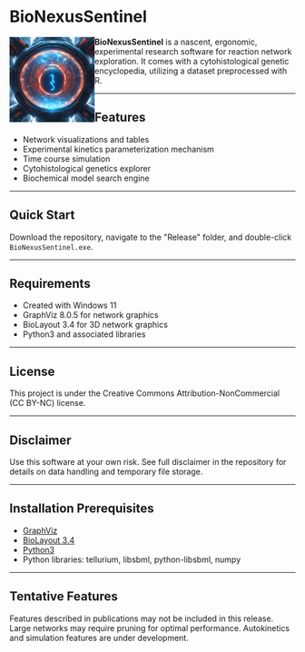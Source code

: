# BioNexusSentinel

<img src="BioNexusSentinel/BioNexusSentinel.png" alt="BioNexus Sentinel Image" width="150" height="150" align="left"/>

**BioNexusSentinel** is a nascent, ergonomic, experimental research software for reaction network exploration. It comes with a cytohistological genetic encyclopedia, utilizing a dataset preprocessed with R.

---

## Features
- Network visualizations and tables
- Experimental kinetics parameterization mechanism
- Time course simulation
- Cytohistological genetics explorer
- Biochemical model search engine

---

## Quick Start
Download the repository, navigate to the "Release" folder, and double-click `BioNexusSentinel.exe`.

---

## Requirements
- Created with Windows 11
- GraphViz 8.0.5 for network graphics
- BioLayout 3.4 for 3D network graphics
- Python3 and associated libraries

---

## License
This project is under the Creative Commons Attribution-NonCommercial (CC BY-NC) license.

---

## Disclaimer
Use this software at your own risk. See full disclaimer in the repository for details on data handling and temporary file storage.

---

## Installation Prerequisites
- [GraphViz](https://graphviz.org/download/)
- [BioLayout 3.4](https://github.com/biolayout/biolayout/releases)
- [Python3](https://www.python.org/downloads/)
- Python libraries: tellurium, libsbml, python-libsbml, numpy

---

## Tentative Features
Features described in publications may not be included in this release. Large networks may require pruning for optimal performance. Autokinetics and simulation features are under development.

